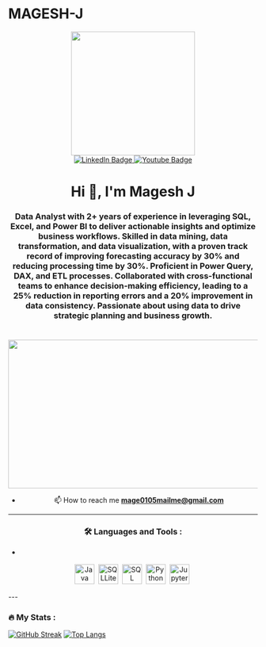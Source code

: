 # MAGESH-J
<div id="header" align="center">
<img src="https://media.giphy.com/media/3oKIPEqDGUULpEU0aQ/giphy.gif" height="250" width="250"/>
</div>
<div id="badges" align="center">
<a href="https://www.linkedin.com/in/magesh-j/">
<img src="https://img.shields.io/badge/LinkedIn-blue?style=for-the-badge&logo=linkedin&logoColor=white" alt="LinkedIn Badge"/>
</a>
<a href="https://www.hackerrank.com/profile/mageshclarkeoff1">
<img src="https://img.shields.io/badge/Hackerrank-green?style=for-the-badge&logo=HackerRank&logoColor=black" alt="Youtube Badge"/>
</a>
<h1 align="center">Hi 👋, I'm Magesh J</h1>
<h3 align="center">Data Analyst with 2+ years of experience in leveraging SQL, Excel, and Power BI to deliver actionable insights and optimize business workflows. Skilled in data mining, data transformation, and data visualization, with a proven track record of improving forecasting accuracy by 30% and reducing processing time by 30%. Proficient in Power Query, DAX, and ETL processes. Collaborated with cross-functional teams to enhance decision-making efficiency, leading to a 25% reduction in reporting errors and a 20% improvement in data consistency. Passionate about using data to drive strategic planning and business growth.</h3>
<h1></h1>
<div align="center">
<img src="https://media.giphy.com/media/dWesBcTLavkZuG35MI/giphy.gif" width="600" height="300"/>
</div>
 
- 📫 How to reach me **mage0105mailme@gmail.com**
- ---
 
### :hammer_and_wrench: Languages and Tools :
- <div>
<img src="https://user-images.githubusercontent.com/25181517/117201156-9a724800-adec-11eb-9a9d-3cd0f67da4bc.png" title="Java" alt="Java" width="40" height="40"/>&nbsp;
<img src="https://camo.githubusercontent.com/644b7c04356f7e17ee98274b9a7d59af01e06bc988e4c311c8259df425d13c18/68747470733a2f2f75706c6f61642e77696b696d656469612e6f72672f77696b6970656469612f636f6d6d6f6e732f392f39372f53716c6974652d7371756172652d69636f6e2e737667" title="SQL-Lite" alt="SQLLite" width="40" height="40"/>&nbsp;
<img src="https://user-images.githubusercontent.com/25181517/183896128-ec99105a-ec1a-4d85-b08b-1aa1620b2046.png" title="SQL"  alt="SQL" width="40" height="40"/>&nbsp;
<img src="https://user-images.githubusercontent.com/25181517/183423507-c056a6f9-1ba8-4312-a350-19bcbc5a8697.png" title="Python"  alt="Python" width="40" height="40"/>&nbsp;
<img src="https://user-images.githubusercontent.com/25181517/183914128-3fc88b4a-4ac1-40e6-9443-9a30182379b7.png" title="Jupyter Notebook"  alt="Jupyter" width="40" height="40"/>&nbsp;
</div>
---
 
### :fire: My Stats :
  [![GitHub Streak](http://github-readme-streak-stats.herokuapp.com?user=vishjish&theme=merko&hide_border=true&border_radius=4.9)](https://git.io/streak-stats)
  [![Top Langs](https://github-readme-stats.vercel.app/api/top-langs/?username=vishjish&layout=compact&theme=vision-friendly-dark)](https://github.com/anuraghazra/github-readme-stats)
